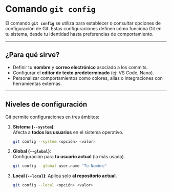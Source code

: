 # Comando `git config`

El comando **`git config`** se utiliza para establecer o consultar opciones de configuración de Git. Estas configuraciones definen cómo funciona Git en tu sistema, desde tu identidad hasta preferencias de comportamiento.

---

## **¿Para qué sirve?**

- Definir tu **nombre** y **correo electrónico** asociado a los commits.
- Configurar el **editor de texto predeterminado** (ej: VS Code, Nano).
- Personalizar comportamientos como colores, alias o integraciones con herramientas externas.

---

## **Niveles de configuración**

Git permite configuraciones en tres ámbitos:

1. **Sistema (`--system`)**:  
   Afecta a **todos los usuarios** en el sistema operativo.

   ```bash
   git config --system <opción> <valor>
   ```

2. **Global (`--global`)**:  
   Configuración para **tu usuario actual** (la más usada).
   ```bash
   git config --global user.name "Tu Nombre"
   ```
3. **Local (`--local`)**:
   Aplica solo **al repositorio actual**.
   ```bash
   git config --local <opción> <valor>
   ```
